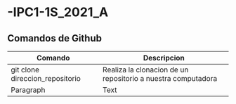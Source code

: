 # -IPC1-1S_2021_A


## Comandos de Github

| Comando      | Descripcion |
| ----------- | ----------- |
| git clone direccion_repositorio     | Realiza la clonacion de un repositorio a nuestra computadora       |
| Paragraph   | Text        |
